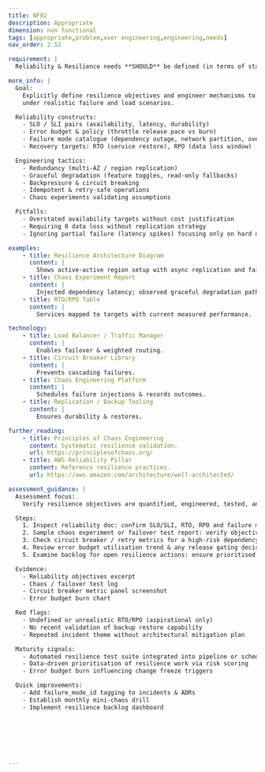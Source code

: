 ```yaml
---
title: NF02
description: Appropriate
dimension: non functional
tags: [appropriate,problem,over engineering,engineering,needs]
nav_order: 2.52

requirement: |
  Reliability & Resilience needs **SHOULD** be defined (in terms of standard NHS England service levels) and solution mechanisms to meet these needs are defined including metrics such as Recovery Time Objective (RTO) and Recovery Point Objective (RPO).

more_info: |
  Goal:
    Explicitly define resilience objectives and engineer mechanisms to meet them
    under realistic failure and load scenarios.

  Reliability constructs:
    - SLO / SLI pairs (availability, latency, durability)
    - Error budget & policy (throttle release pace vs burn)
    - Failure mode catalogue (dependency outage, network partition, overload)
    - Recovery targets: RTO (service restore), RPO (data loss window)

  Engineering tactics:
    - Redundancy (multi-AZ / region replication)
    - Graceful degradation (feature toggles, read-only fallbacks)
    - Backpressure & circuit breaking
    - Idempotent & retry-safe operations
    - Chaos experiments validating assumptions

  Pitfalls:
    - Overstated availability targets without cost justification
    - Requiring 0 data loss without replication strategy
    - Ignoring partial failure (latency spikes) focusing only on hard downtime

examples: 
    - title: Resilience Architecture Diagram
      content: |
        Shows active-active region setup with async replication and failover path.
    - title: Chaos Experiment Report
      content: |
        Injected dependency latency; observed graceful degradation path engaged.
    - title: RTO/RPO Table
      content: |
        Services mapped to targets with current measured performance.

technology:
    - title: Load Balancer / Traffic Manager
      content: |
        Enables failover & weighted routing.
    - title: Circuit Breaker Library
      content: |
        Prevents cascading failures.
    - title: Chaos Engineering Platform
      content: |
        Schedules failure injections & records outcomes.
    - title: Replication / Backup Tooling
      content: |
        Ensures durability & restores.

further_reading:
    - title: Principles of Chaos Engineering
      content: Systematic resilience validation.
      url: https://principlesofchaos.org/
    - title: AWS Reliability Pillar
      content: Reference resilience practices.
      url: https://aws.amazon.com/architecture/well-architected/

assessment_guidance: |
  Assessment focus:
    Verify resilience objectives are quantified, engineered, tested, and iteratively improved.

  Steps:
    1. Inspect reliability doc: confirm SLO/SLI, RTO, RPO and failure mode catalog exist with owner & review date.
    2. Sample chaos experiment or failover test report: verify objective vs actual metrics & follow-up actions.
    3. Check circuit breaker / retry metrics for a high-risk dependency (error rates, fallback success).
    4. Review error budget utilisation trend & any release gating decisions.
    5. Examine backlog for open resilience actions: ensure prioritised proportional to risk.

  Evidence:
    - Reliability objectives excerpt
    - Chaos / failover test log
    - Circuit breaker metric panel screenshot
    - Error budget burn chart

  Red flags:
    - Undefined or unrealistic RTO/RPO (aspirational only)
    - No recent validation of backup restore capability
    - Repeated incident theme without architectural mitigation plan

  Maturity signals:
    - Automated resilience test suite integrated into pipeline or schedule
    - Data-driven prioritisation of resilience work via risk scoring
    - Error budget burn influencing change freeze triggers

  Quick improvements:
    - Add failure_mode_id tagging to incidents & ADRs
    - Establish monthly mini-chaos drill
    - Implement resilience backlog dashboard







---
```

